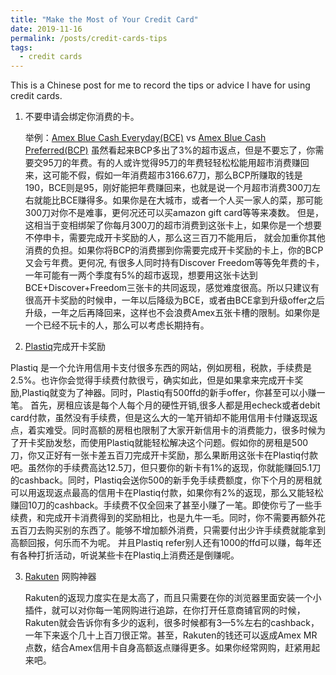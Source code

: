```yaml
---
title: "Make the Most of Your Credit Card"
date: 2019-11-16
permalink: /posts/credit-cards-tips
tags:
  - credit cards
---
```


This is a Chinese post for me to record the tips or advice I have for using credit cards.

1. 不要申请会绑定你消费的卡。

   举例：[Amex Blue Cash Everyday(BCE)](http://refer.amex.us/WENJIL8qcT?XLINK=MYCP) vs [Amex Blue Cash Preferred(BCP)](https://www.uscreditcardguide.com/blue-cash-preferred/)
   虽然看起来BCP多出了3%的超市返点，但是不要忘了，你需要交95刀的年费。有的人或许觉得95刀的年费轻轻松松能用超市消费赚回来，这可能不假，假如一年消费超市3166.67刀，那么BCP所赚取的钱是190，BCE则是95，刚好能把年费赚回来，也就是说一个月超市消费300刀左右就能比BCE赚得多。如果你是在大城市，或者一个人买一家人的菜，那可能300刀对你不是难事，更何况还可以买amazon gift card等等来凑数。
   但是，这相当于变相绑架了你每月300刀的超市消费到这张卡上，如果你是一个想要不停申卡，需要完成开卡奖励的人，那么这三百刀不能用后， 就会加重你其他消费的负担。如果你将BCP的消费挪到你需要完成开卡奖励的卡上，你的BCP又会亏年费。更何况, 有很多人同时持有Discover Freedom等等免年费的卡，一年可能有一两个季度有5%的超市返现，想要用这张卡达到 BCE+Discover+Freedom三张卡的共同返现，感觉难度很高。所以只建议有很高开卡奖励的时候申，一年以后降级为BCE，或者由BCE拿到升级offer之后升级，一年之后再降回来，这样也不会浪费Amex五张卡槽的限制。如果你是一个已经不玩卡的人，那么可以考虑长期持有。
   
2. [Plastiq](https://mandrillapp.com/track/click/30281321/apps.plastiq.com?p=eyJzIjoiWFVEZDNPNWtLSnNMMFpTQjVYMzNoZFVtcy1VIiwidiI6MSwicCI6IntcInVcIjozMDI4MTMyMSxcInZcIjoxLFwidXJsXCI6XCJodHRwczpcXFwvXFxcL2FwcHMucGxhc3RpcS5jb21cXFwvY2FyZGhvbGRlcl91aVxcXC9jcmVhdGU_dXNlcklkPTEzOTMxMTEmZW1haWw9d2lsbGlhbWxlZXdqJTQwZ21haWwuY29tJnZhbGlkYXRpb25Db2RlPWN1UFRpRU05eGZXbDhzYzVyZUVOQyZyZWZlcnJhbENvZGU9MTM4ODE2M1wiLFwiaWRcIjpcIjQ5N2Y3NmU0NmNjYjQ2ZjhiZDQwZWIxNTE2MDYyYTgwXCIsXCJ1cmxfaWRzXCI6W1wiYjBhNGZmZTFjZmYyODg1NWM5NWU1ODEyODJhNTNhOTcwMzdjNDEzZFwiXX0ifQ)完成开卡奖励

  Plastiq 是一个允许用信用卡支付很多东西的网站，例如房租，税款，手续费是2.5%。也许你会觉得手续费付款很亏，确实如此，但是如果拿来完成开卡奖励,Plastiq就变为了神器。同时，Plastiq有500ffd的新手offer，你甚至可以小赚一笔。
  首先，房租应该是每个人每个月的硬性开销,很多人都是用echeck或者debit card付款，虽然没有手续费，但是这么大的一笔开销却不能用信用卡付赚返现返点，着实难受。同时高额的房租也限制了大家开新信用卡的消费能力，很多时候为了开卡奖励发愁，而使用Plastiq就能轻松解决这个问题。假如你的房租是500刀，你又正好有一张卡差五百刀完成开卡奖励，那么果断用这张卡在Plastiq付款吧。虽然你的手续费高达12.5刀，但只要你的新卡有1%的返现，你就能赚回5.1刀的cashback。同时，Plastiq会送你500的新手免手续费额度，你下个月的房租就可以用返现返点最高的信用卡在Plastiq付款，如果你有2%的返现，那么又能轻松赚回10刀的cashback。手续费不仅全回来了甚至小赚了一笔。即使你亏了一些手续费，和完成开卡消费得到的奖励相比，也是九牛一毛。同时，你不需要再额外花五百刀去购买别的东西了。能够不增加额外消费，只需要付出少许手续费就能拿到高额回报，何乐而不为呢。
  并且Plastiq refer别人还有1000的ffd可以赚，每年还有各种打折活动，听说某些卡在Plastiq上消费还是倒赚呢。

3. [Rakuten](https://www.rakuten.com/r/LI3549?eeid=28187) 网购神器

    Rakuten的返现力度实在是太高了，而且只需要在你的浏览器里面安装一个小插件，就可以对你每一笔网购进行追踪，在你打开任意商铺官网的时候，Rakuten就会告诉你有多少的返利，很多时候都有3—5%左右的cashback，一年下来返个几十上百刀很正常。甚至，Rakuten的钱还可以返成Amex MR点数，结合Amex信用卡自身高额返点赚得更多。如果你经常网购，赶紧用起来吧。

